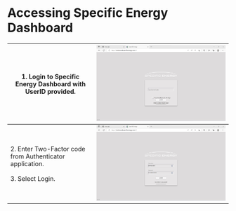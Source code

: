 # Accessing Specific Energy Dashboard

| 1. Login to Specific Energy Dashboard with UserID provided.                          | ![](pic-1.png) |
| ------------------------------------------------------------------------------------ | ---------------|
| 2. Enter Two-Factor code from Authenticator application. <br/> <br/>3. Select Login. | ![](pic-2.png) |